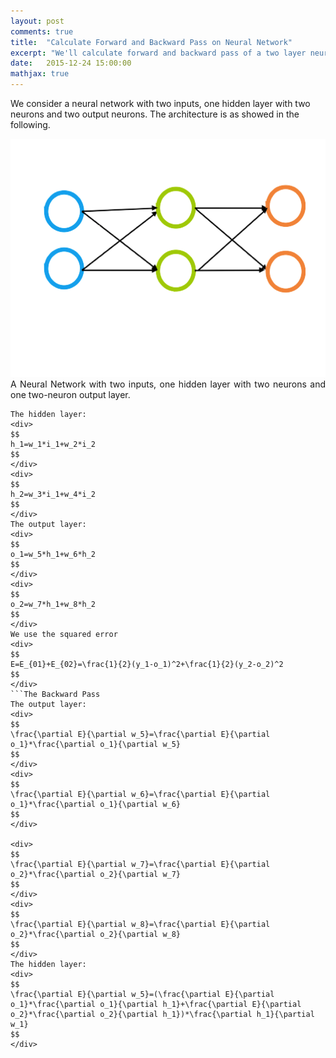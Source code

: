 ```yaml
---
layout: post
comments: true
title:  "Calculate Forward and Backward Pass on Neural Network"
excerpt: "We'll calculate forward and backward pass of a two layer neural network"
date:   2015-12-24 15:00:00
mathjax: true
---
```

We consider a neural network with two inputs, one hidden layer with two neurons and two output neurons. The architecture is as showed in the following.

<div class="imgcap">
<img src="/assets/NN2-2-2.png">
<div class="thecap" style="text-align:justify"> A Neural Network with two inputs, one hidden layer with two neurons and one two-neuron output layer.</div>
</div>

```The Forward Pass
The hidden layer:
<div>
$$
h_1=w_1*i_1+w_2*i_2
$$
</div>
<div>
$$
h_2=w_3*i_1+w_4*i_2
$$
</div>
The output layer:
<div>
$$
o_1=w_5*h_1+w_6*h_2
$$
</div>
<div>
$$
o_2=w_7*h_1+w_8*h_2
$$
</div>
We use the squared error
<div>
$$
E=E_{01}+E_{02}=\frac{1}{2}(y_1-o_1)^2+\frac{1}{2}(y_2-o_2)^2
$$
</div>
```The Backward Pass
The output layer:
<div>
$$
\frac{\partial E}{\partial w_5}=\frac{\partial E}{\partial o_1}*\frac{\partial o_1}{\partial w_5}
$$
</div>
<div>
$$
\frac{\partial E}{\partial w_6}=\frac{\partial E}{\partial o_1}*\frac{\partial o_1}{\partial w_6}
$$
</div>

<div>
$$
\frac{\partial E}{\partial w_7}=\frac{\partial E}{\partial o_2}*\frac{\partial o_2}{\partial w_7}
$$
</div>
<div>
$$
\frac{\partial E}{\partial w_8}=\frac{\partial E}{\partial o_2}*\frac{\partial o_2}{\partial w_8}
$$
</div>
The hidden layer:
<div>
$$
\frac{\partial E}{\partial w_5}=(\frac{\partial E}{\partial o_1}*\frac{\partial o_1}{\partial h_1}+\frac{\partial E}{\partial o_2}*\frac{\partial o_2}{\partial h_1})*\frac{\partial h_1}{\partial w_1}
$$
</div>

